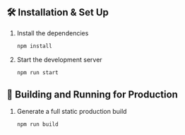 ## 🛠 Installation & Set Up

1. Install the dependencies

   ```sh
   npm install
   ```

2. Start the development server

   ```sh
   npm run start
   ```

## 🚀 Building and Running for Production

1. Generate a full static production build

   ```sh
   npm run build
   ```
